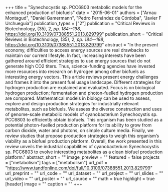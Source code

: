 +++
title = "Synechocystis sp. PCC6803 metabolic models for the enhanced production of biofuels"
date = "2015-06-01"
authors = ["Arnau Montagud", "Daniel Gamermann", "Pedro Fernández de Córdoba", "Javier F Urchueguía"]
publication_types = ["2"]
publication = "Critical Reviews in Biotechnology, (35), 2, _pp. 184--198_, https://doi.org/10.3109/07388551.2013.829799"
publication_short = "Critical Reviews in Biotechnology, (35), 2, _pp. 184--198_, https://doi.org/10.3109/07388551.2013.829799"
abstract = "In the present economy, difficulties to access energy sources are real drawbacks to maintain our current lifestyle. In fact, increasing interests have been gathered around efficient strategies to use energy sources that do not generate high CO2 titers. Thus, science-funding agencies have invested more resources into research on hydrogen among other biofuels as interesting energy vectors. This article reviews present energy challenges and frames it into the present fuel usage landscape. Different strategies for hydrogen production are explained and evaluated. Focus is on biological hydrogen production; fermentation and photon-fuelled hydrogen production are compared. Mathematical models in biology can be used to assess, explore and design production strategies for industrially relevant metabolites, such as biofuels. We assess the diverse construction and uses of genome-scale metabolic models of cyanobacterium Synechocystis sp. PCC6803 to efficiently obtain biofuels. This organism has been studied as a potential photon-fuelled production platform for its ability to grow from carbon dioxide, water and photons, on simple culture media. Finally, we review studies that propose production strategies to weigh this organism’s viability as a biofuel production platform. Overall, the work presented in this review unveils the industrial capabilities of cyanobacterium Synechocystis sp. PCC6803 to evolve interesting metabolites as a clean biofuel production platform."
abstract_short = ""
image_preview = ""
featured = false
projects = ["metabolism"]
tags = ["metabolism"]
url_pdf = "https://www.tandfonline.com/doi/full/10.3109/07388551.2013.829799"
url_preprint = ""
url_code = ""
url_dataset = ""
url_project = ""
url_slides = ""
url_video = ""
url_poster = ""
url_source = ""
math = true
highlight = true
[header]
image = ""
caption = ""
+++
